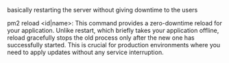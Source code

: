 basically restarting the server without giving downtime to the users

pm2 reload <id|name>: This command provides a zero-downtime reload for your application. Unlike restart, which briefly takes your application offline, reload gracefully stops the old process only after the new one has successfully started. This is crucial for production environments where you need to apply updates without any service interruption.